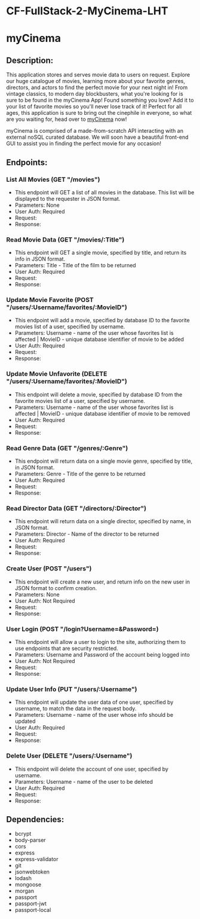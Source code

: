 # CF-FullStack-2-MyCinema-LHT

# myCinema

## Description:
This application stores and serves movie data to users on request. Explore our huge catalogue of movies, learning more about your favorite genres, directors, and actors to find the perfect movie for your next night in! From vintage classics, to modern day blockbusters, what you're looking for is sure to be found in the myCinema App! Found something you love? Add it to your list of favorite movies so you'll never lose track of it! Perfect for all ages, this application is sure to bring out the cinephile in everyone, so what are you waiting for, head over to [myCinema](https://lht-my-cinema.herokuapp.com/) now!

myCinema is comprised of a made-from-scratch API interacting with an external noSQL curated database. We will soon have a beautiful front-end GUI to assist you in finding the perfect movie for any occasion!


## Endpoints:
### List All Movies (GET "/movies")
  * This endpoint will GET a list of all movies in the database. This list will be displayed to the requester in JSON format.
  * Parameters: None
  * User Auth: Required
  * Request:
  [](/img/lht-icon-16x16.png)
  * Response:
  [](/img/lht-icon-16x16.png)
### Read Movie Data (GET "/movies/:Title")
  * This endpoint will GET a single movie, specified by title, and return its info in JSON format.
  * Parameters: Title - Title of the film to be returned
  * User Auth: Required
  * Request:
  [](/img/lht-icon-16x16.png)
  * Response:
  [](/img/lht-icon-16x16.png)
### Update Movie Favorite (POST "/users/:Username/favorites/:MovieID")
  * This endpoint will add a movie, specified by database ID to the favorite movies list of a user, specified by username.
  * Parameters: Username - name of the user whose favorites list is affected | MovieID - unique database identifier of movie to be added
  * User Auth: Required
  * Request:
  [](/img/lht-icon-16x16.png)
  * Response:
  [](/img/lht-icon-16x16.png)
### Update Movie Unfavorite (DELETE "/users/:Username/favorites/:MovieID")
  * This endpoint will delete a movie, specified by database ID from the favorite movies list of a user, specified by username.
  * Parameters: Username - name of the user whose favorites list is affected | MovieID - unique database identifier of movie to be removed
  * User Auth: Required
  * Request:
  [](/img/lht-icon-16x16.png)
  * Response:
  [](/img/lht-icon-16x16.png)
### Read Genre Data (GET "/genres/:Genre")
  * This endpoint will return data on a single movie genre, specified by title, in JSON format.
  * Parameters: Genre - Title of the genre to be returned
  * User Auth: Required
  * Request:
  [](/img/lht-icon-16x16.png)
  * Response:
  [](/img/lht-icon-16x16.png)
### Read Director Data (GET "/directors/:Director")
  * This endpoint will return data on a single director, specified by name, in JSON format.
  * Parameters: Director - Name of the director to be returned
  * User Auth: Required
  * Request:
  [](/img/lht-icon-16x16.png)
  * Response:
  [](/img/lht-icon-16x16.png)
### Create User (POST "/users")
  * This endpoint will create a new user, and return info on the new user in JSON format to confirm creation.
  * Parameters: None
  * User Auth: Not Required
  * Request:
  [](/img/lht-icon-16x16.png)
  * Response:
  [](/img/lht-icon-16x16.png)
### User Login (POST "/login?Username=&Password=)
  * This endpoint will allow a user to login to the site, authorizing them to use endpoints that are security restricted.
  * Parameters: Username and Password of the account being logged into
  * User Auth: Not Required
  * Request:
  [](/img/lht-icon-16x16.png)
  * Response:
  [](/img/lht-icon-16x16.png)
### Update User Info (PUT "/users/:Username")
  * This endpoint will update the user data of one user, specified by username, to match the data in the request body.
  * Parameters: Username - name of the user whose info should be updated
  * User Auth: Required
  * Request:
  [](/img/lht-icon-16x16.png)
  * Response:
  [](/img/lht-icon-16x16.png)
### Delete User (DELETE "/users/:Username")
  * This endpoint will delete the account of one user, specified by username.
  * Parameters: Username - name of the user to be deleted
  * User Auth: Required
  * Request:
  [](/img/lht-icon-16x16.png)
  * Response:
  [](/img/lht-icon-16x16.png)

 
## Dependencies:
* bcrypt
* body-parser
* cors
* express
* express-validator
* git
* jsonwebtoken
* lodash
* mongoose
* morgan
* passport
* passport-jwt
* passport-local
